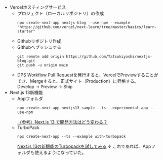 *   Vercelホスティングサービス
    *   プロジェクト（ローカルリポジトリ）の作成
        ```
        npx create-next-app nextjs-blog --use-npm --example "https://github.com/vercel/next-learn/tree/master/basics/learn-starter"
        ```
    *   Githubリポジトリ作成
    *   Githubへプッシュする
        ```
        git remote add origin https://github.com/Tatsukiyoshi/nextjs-blog.git
        git push -u origin main
        ```
    *   DPS Workflow
        Pull Requestを発行すると、VercelでPreviewすることができ、Mergeすると、正式サイト（Production）に昇格する。<BR>
        Develop -> Preview -> Ship
*   Next.js 13新機能
    *   Appフォルダ
        ```
        npx create-next-app nextjs13-sample --ts --experimental-app --use-npm
        ```
        [（参考）Next.js 13 で開発方法はどう変わる？](https://zenn.dev/jtakahashi64/articles/a9d2ae3285ceb6)
    *   TurboPack
        ```
        npx create-next-app --ts --example with-turbopack
        ```
        [Next.js 13の新機能のTurbopackを試してみる](https://zenn.dev/saltedlemon/articles/fa4104d5041a26)
        ↓
        これであれば、Appフォルダも使えるようになっていた。
